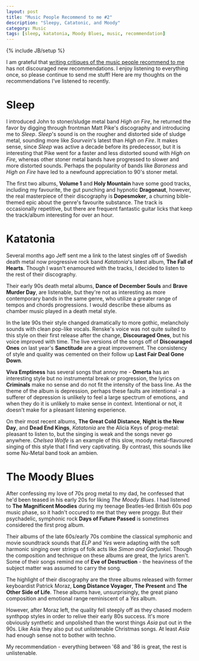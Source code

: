 ```yaml
---
layout: post
title: "Music People Recommend to me #2"
description: "Sleepy, Catatonic, and Moody"
category: Music
tags: [sleep, katatonia, Moody Blues, music, recommendation]
---
```

{% include JB/setup %}


I am grateful that [writing critiques of the music people recommend to me](http://catherineh.github.io/music/2016/05/17/music-people-recommend-to-me)
 has not discouraged new recommendations. I enjoy listening
  to everything once, so please continue to send me stuff! Here are my 
  thoughts on the recommendations I’ve listened to recently.

Sleep
=====

I introduced John to stoner/sludge metal band *High on Fire*, he 
returned the favor by digging through frontman Matt Pike's discography and 
introducing me to *Sleep*. *Sleep*'s sound is on the rougher and 
distorted side of sludge metal, sounding more like *Sourvein*'s latest 
than *High on Fire*. It makes sense, since *Sleep* was active a decade 
before its predecessor, but it is interesting that Pike went for a 
faster and less distorted sound with *High on Fire*, whereas other 
stoner metal bands have progressed to slower and more distorted sounds. 
Perhaps the popularity of bands like *Baroness* and *High on Fire* have 
led to a newfound appreciation to 90's stoner metal.

The first two albums, **Volume 1** and **Holy Mountain** have some good 
tracks, including my favourite, the gut punching and hypnotic
 **Dragonaut**, however, the real masterpiece of their discography is 
 **Dopesmoker**, a churning bible-themed epic about the genre's favourite
  substance. The track is occasionally repetitive, but there are 
  frequent fantastic guitar licks that keep the track/album interesting for over an hour.

Katatonia
=========

Several months ago Jeff sent me a link to the latest singles off of 
Swedish death metal now progressive rock band *Katatonia*'s latest album, 
**The Fall of Hearts**. Though I wasn't enamoured with the tracks, I 
decided to listen to the rest of their discography.

Their early 90s death metal albums, **Dance of December Souls** and 
**Brave Murder Day**, are listenable, but they're not as interesting as 
more contemporary bands in the same genre, who utilize a greater range of
 tempos and chords progressions. I would describe these albums as 
 chamber music played in a death metal style.
 
In the late 90s their style changed dramatically to more gothic, 
melancholy sounds with clean pop-like vocals. Renske's voice was not 
quite suited to this style on their first release after the change, 
**Discouraged Ones**, but his voice improved with time. The live 
versions of the songs off of **Discouraged Ones** on last year's 
**Sanctitude** are a great improvement. The consistency of style and 
quality was cemented on their follow up **Last Fair Deal Gone Down**. 

**Viva Emptiness** has several songs that annoy me - **Omerta** has an 
interesting style but no instrumental break or progression, the lyrics 
on **Criminals** make no sense and do not fit the intensity of the bass
 line. As the theme of the album is depression, perhaps these faults are
  intentional - a sufferer of depression is unlikely to feel a large 
  spectrum of emotions, and when they do it is unlikely to make sense in
   context. Intentional or not, it doesn't make for a pleasant listening 
   experience.   


On their most recent albums, **The Great Cold Distance**, **Night is the New Day**,
 and  **Dead End Kings**, *Katatonia* are the Alicia Keys of prog-metal:
  pleasant to listen to, but the singing is weak and the songs never go 
  anywhere. *Chelsea Wolfe* is an example of this slow, moody 
  metal-flavoured singing of this style that I find very captivating. 
By contrast, this sounds like some Nu-Metal band took an ambien.


The Moody Blues
===============

After confessing my love of 70s prog metal to my dad, he confessed that 
he'd been teased in his early 20s for liking *The Moody Blues*. I had 
listened to **The Magnificent Moodies** during my teenage Beatles-led 
British 60s pop music phase, so it hadn't occured to me that they were 
proggy. But their psychadelic, symphonic rock **Days of Future Passed** 
is sometimes considered the first prog album.

Their albums of the late 60s/early 70s combine the classical symphonic 
and movie soundtrack sounds that *ELP* and *Yes* were adapting with the 
soft harmonic singing over strings of folk acts like *Simon and Garfunkel*. 
Though the composition and technique on these albums are great, the lyrics aren't.
Some of their songs remind me of **Eve of Destruction** - the heaviness
 of the subject matter was assumed to carry the song. 

The highlight of their discography are the three albums released with 
former keyboardist Patrick Moraz, **Long Distance Voyager**, 
**The Present** and **The Other Side of Life**. These albums have, 
unsurprisingly, the great piano composition and emotional range reminiscent 
of a *Yes* album.  

However, after Moraz left, the quality fell steeply off as they chased modern 
synthpop styles in order to relive their early 80s success. It's more 
obviously synthetic and unpolished than the worst things *Asia* put out in the 90s.
Like Asia they also put out unlistenable Christmas songs. At least *Asia* had enough
 sense not to bother with techno.

My recommendation - everything between '68 and '86 is great, the rest is unlistenable.


